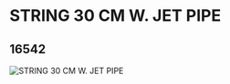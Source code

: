 # STRING 30 CM W. JET PIPE
## 16542
![STRING 30 CM W. JET PIPE](https://lc-www-live-s.legocdn.com/media/bricks/5/2/6062211.jpg)